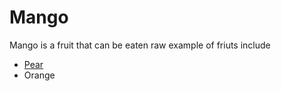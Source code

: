 # Mango
Mango is a fruit that can be eaten raw
example of friuts include

*  [Pear](/wiki/mango)
*  Orange